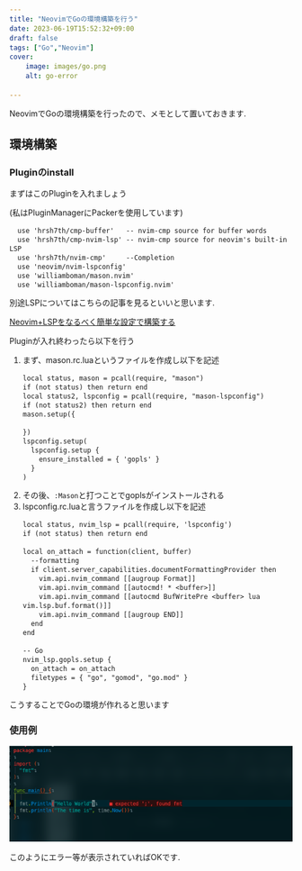 ```yaml
---
title: "NeovimでGoの環境構築を行う"
date: 2023-06-19T15:52:32+09:00
draft: false
tags: ["Go","Neovim"]
cover:
    image: images/go.png
    alt: go-error

---
```


NeovimでGoの環境構築を行ったので、メモとして置いておきます.

<!--more-->

## 環境構築
### Pluginのinstall

まずはこのPluginを入れましょう

(私はPluginManagerにPackerを使用しています)

```Vim
  use 'hrsh7th/cmp-buffer'   -- nvim-cmp source for buffer words
  use 'hrsh7th/cmp-nvim-lsp' -- nvim-cmp source for neovim's built-in LSP
  use 'hrsh7th/nvim-cmp'     --Completion
  use 'neovim/nvim-lspconfig'
  use 'williamboman/mason.nvim'
  use 'williamboman/mason-lspconfig.nvim'
```

別途LSPについてはこちらの記事を見るといいと思います.

[Neovim+LSPをなるべく簡単な設定で構築する](https://zenn.dev/botamotch/articles/21073d78bc68bf
)

Pluginが入れ終わったら以下を行う

1. まず、mason.rc.luaというファイルを作成し以下を記述
    ```Vim
    local status, mason = pcall(require, "mason")
    if (not status) then return end
    local status2, lspconfig = pcall(require, "mason-lspconfig")
    if (not status2) then return end
    mason.setup({

    })
    lspconfig.setup(
      lspconfig.setup {
        ensure_installed = { 'gopls' }
      }
    )
    ```
2. その後、`:Mason`と打つことでgoplsがインストールされる
3. lspconfig.rc.luaと言うファイルを作成し以下を記述
    ```Vim
    local status, nvim_lsp = pcall(require, 'lspconfig')
    if (not status) then return end

    local on_attach = function(client, buffer)
      --formatting
      if client.server_capabilities.documentFormattingProvider then
        vim.api.nvim_command [[augroup Format]]
        vim.api.nvim_command [[autocmd! * <buffer>]]
        vim.api.nvim_command [[autocmd BufWritePre <buffer> lua vim.lsp.buf.format()]]
        vim.api.nvim_command [[augroup END]]
      end
    end

    -- Go
    nvim_lsp.gopls.setup {
      on_attach = on_attach
      filetypes = { "go", "gomod", "go.mod" }
    }
    ```

こうすることでGoの環境が作れると思います
### 使用例
![go.png](images/go.png)

このようにエラー等が表示されていればOKです.
